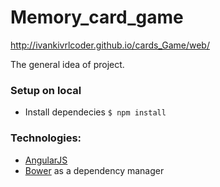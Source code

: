 # Memory_card_game

http://ivankivrlcoder.github.io/cards_Game/web/

The general idea of project.

### Setup on local
- Install dependecies ```$ npm install```

### Technologies:
- [AngularJS](https://angularjs.org/)
- [Bower](https://bower.io/) as a dependency manager
